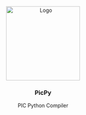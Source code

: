 <!-- PROJECT LOGO -->
<br />
<p align="center">
  <a>
    <img src="https://user-images.githubusercontent.com/36460223/221349932-a81d8f2b-5b8b-4582-acd9-60ae9a9c6e49.png" alt="Logo" width="200" height="200">
  </a>

  <h3 align="center">PicPy</h3>

  <p align="center">
    PIC Python Compiler
  </p>
</p>
